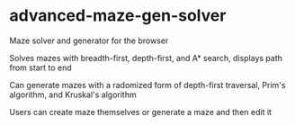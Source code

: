 # advanced-maze-gen-solver

Maze solver and generator for the browser

Solves mazes with breadth-first, depth-first, and A* search, displays path from start to end

Can generate mazes with a radomized form of depth-first traversal, Prim's algorithm, and Kruskal's algorithm

Users can create maze themselves or generate a maze and then edit it
